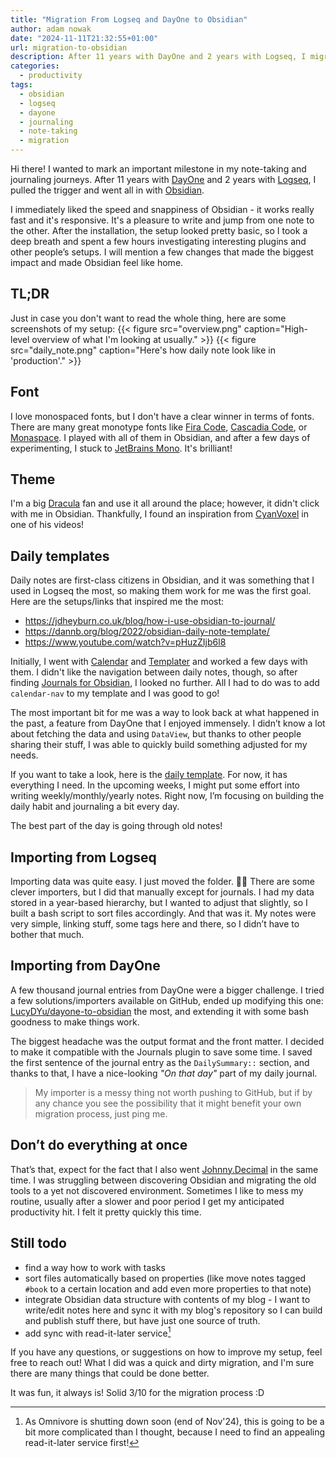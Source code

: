 ```yaml
---
title: "Migration From Logseq and DayOne to Obsidian"
author: adam nowak
date: "2024-11-11T21:32:55+01:00"
url: migration-to-obsidian
description: After 11 years with DayOne and 2 years with Logseq, I migrated to Obsidian. Here's how it went. See the font and colors I use, daily templates, and how I imported data from old tools to the new one.
categories:
  - productivity
tags:
  - obsidian
  - logseq
  - dayone
  - journaling
  - note-taking
  - migration
---
```


Hi there! I wanted to mark an important milestone in my note-taking and journaling journeys. After 11 years with [DayOne][1] and 2 years with [Logseq][2], I pulled the trigger and went all in with [Obsidian][3].

I immediately liked the speed and snappiness of Obsidian - it works really fast and it's responsive. It's a pleasure to write and jump from one note to the other. After the installation, the setup looked pretty basic, so I took a deep breath and spent a few hours investigating interesting plugins and other people’s setups. I will mention a few changes that made the biggest impact and made Obsidian feel like home.

## TL;DR

Just in case you don't want to read the whole thing, here are some screenshots of my setup:
{{< figure src="overview.png" caption="High-level overview of what I'm looking at usually." >}}
{{< figure src="daily_note.png" caption="Here's how daily note look like in 'production'." >}}

## Font

I love monospaced fonts, but I don't have a clear winner in terms of fonts. There are many great monotype fonts like [Fira Code][4], [Cascadia Code][5], or [Monaspace][6]. I played with all of them in Obsidian, and after a few days of experimenting, I stuck to [JetBrains Mono][7]. It's brilliant!

## Theme

I'm a big [Dracula][8] fan and use it all around the place; however, it didn't click with me in Obsidian. Thankfully, I found an inspiration from [CyanVoxel](https://www.youtube.com/watch?v=9T9VL8_i1Tg) in one of his videos!

## Daily templates

Daily notes are first-class citizens in Obsidian, and it was something that I used in Logseq the most, so making them work for me was the first goal. Here are the setups/links that inspired me the most:

- https://jdheyburn.co.uk/blog/how-i-use-obsidian-to-journal/
- https://dannb.org/blog/2022/obsidian-daily-note-template/
- https://www.youtube.com/watch?v=pHuzZIjb6l8

Initially, I went with [Calendar][10] and [Templater][11] and worked a few days with them. I didn't like the navigation between daily notes, though, so after finding [Journals for Obsidian][12], I looked no further. All I had to do was to add `calendar-nav` to my template and I was good to go!

The most important bit for me was a way to look back at what happened in the past, a feature from DayOne that I enjoyed immensely. I didn’t know a lot about fetching the data and using `DataView`, but thanks to other people sharing their stuff, I was able to quickly build something adjusted for my needs.

If you want to take a look, here is the [daily template][13]. For now, it has everything I need. In the upcoming weeks, I might put some effort into writing weekly/monthly/yearly notes. Right now, I’m focusing on building the daily habit and journaling a bit every day.

The best part of the day is going through old notes!

## Importing from Logseq

Importing data was quite easy. I just moved the folder. 🤷‍♂️ There are some clever importers, but I did that manually except for journals. I had my data stored in a year-based hierarchy, but I wanted to adjust that slightly, so I built a bash script to sort files accordingly. And that was it. My notes were very simple, linking stuff, some tags here and there, so I didn’t have to bother that much.

## Importing from DayOne

A few thousand journal entries from DayOne were a bigger challenge. I tried a few solutions/importers available on GitHub, ended up modifying this one: [LucyDYu/dayone-to-obsidian][14] the most, and extending it with some bash goodness to make things work.

The biggest headache was the output format and the front matter. I decided to make it compatible with the Journals plugin to save some time. I saved the first sentence of the journal entry as the `DailySummary::` section, and thanks to that, I have a nice-looking *"On that day"* part of my daily journal.  

> My importer is a messy thing not worth pushing to GitHub, but if by any chance you see the possibility that it might benefit your own migration process, just ping me.
>
## Don’t do everything at once

That’s that, expect for the fact that I also went [Johnny.Decimal][15] in the same time. I was struggling between discovering Obsidian and migrating the old tools to a yet not discovered environment. Sometimes I like to mess my routine, usually after a slower and poor period I get my anticipated productivity hit. I felt it pretty quickly this time.

## Still todo

- find a way how to work with tasks
- sort files automatically based on properties (like move notes tagged `#book` to a certain location and add even more properties to that note)
- integrate Obsidian data structure with contents of my blog - I want to write/edit notes here and sync it with my blog's repository so I can build and publish stuff there, but have just one source of truth.
- add sync with read-it-later service[^1]

If you have any questions, or suggestions on how to improve my setup, feel free to reach out! What I did was a quick and dirty migration, and I'm sure there are many things that could be done better.

It was fun, it always is! Solid 3/10 for the migration process :D

[1]: https://dayoneapp.com/
[2]: https://logseq.com/
[3]: https://obsidian.md/
[4]: https://firacode.org/
[5]: https://github.com/microsoft/cascadia-code
[6]: https://monaspace.githubnext.com/
[7]: https://www.jetbrains.com/lp/mono/
[8]: https://draculatheme.com/
[9]: https://www.youtube.com/watch?v=9T9VL8_i1Tg
[10]: https://github.com/liamcain/obsidian-calendar-plugin
[11]: https://silentvoid13.github.io/Templater/
[12]: https://github.com/srg-kostyrko/obsidian-journal#journals-for-obsidian
[13]: https://gist.github.com/lubieniebieski/987ce5187c773405cfeab7cf0f47b1fd.js
[14]: https://github.com/LucyDYu/dayone-to-obsidian
[15]: https://johnnydecimal.com/

[^1]: As Omnivore is shutting down soon (end of Nov'24), this is going to be a bit more complicated than I thought, because I need to find an appealing read-it-later service first!
